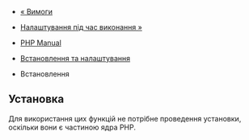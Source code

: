 - [« Вимоги](spl.requirements.md)
- [Налаштування під час виконання »](spl.configuration.md)

- [PHP Manual](index.md)
- [Встановлення та налаштування](spl.setup.md)
- Встановлення

## Установка

Для використання цих функцій не потрібне проведення установки,
оскільки вони є частиною ядра PHP.
